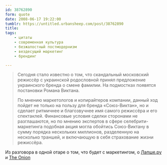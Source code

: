 ```yaml
---
id: 38762890
form: quote
date: 2008-06-17 19:22:00
tumblr: https://untitled.urbansheep.com/post/38762890
title: 
tags:
    - цитаты
    - современная культура
    - безжалостный постмодернизм
    - вездесущий маркетинг
    - брендинг

---
```


<blockquote>
<p>Сегодня стало известно о том, что скандальный московский режиссёр с украинской родословной принял предложение украинского бренда о смене фамилии. На подмостках появятся постановки Романа Виктана.</p>

<p>По мнению маркетологов и копирайтеров компании, данный ход пойдет не только на пользу для бренда «Союз-Виктан», но и сделает ритмичнее и благозвучнее имя самого режиссёра и его спектаклей. Финансовые условия сделки сторонами не разглашаются, но по мнению экспертов в сфере селебрити-маркетинга подобная акция могла обойтись Союз-Виктану в сумму порядка нескольких миллионов, разделенную на несколько траншей, и включающую в себя страхование жизни режиссёра.</p>
</blockquote>

Из разговора в одной отаре о том, что будет с маркетингом, о <a href="http://www.lapsha.ru/">Лапше.ру</a> и <a href="http://www.theonion.com/">The Onion</a>
